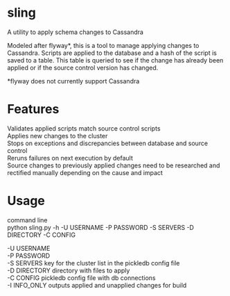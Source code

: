 # sling

A utility to apply schema changes to Cassandra

Modeled after flyway*, this is a tool to manage applying changes to Cassandra. Scripts are applied to the database and a hash of the script is saved to a table. This table is queried to see if the change has already been applied or if the source control version has changed.

*flyway does not currently support Cassandra

# Features
Validates applied scripts match source control scripts  
Applies new changes to the cluster  
Stops on exceptions and discrepancies between database and source control  
Reruns failures on next execution by default  
Source changes to previously applied changes need to be researched and rectified manually depending on the cause and impact  


# Usage
command line  
python sling.py -h -U USERNAME -P PASSWORD -S SERVERS -D DIRECTORY -C CONFIG

-U USERNAME  
-P PASSWORD  
-S SERVERS key for the cluster list in the pickledb config file  
-D DIRECTORY directory with files to apply  
-C CONFIG pickledb config file with db connections  
-I INFO_ONLY outputs applied and unapplied changes for build  


